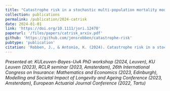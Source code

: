 ```yaml
---
title: "Catastrophe risk in a stochastic multi-population mortality model"
collection: publications
permalink: /publication/2024-catrisk
date: 2024-01-01
link: 'https://doi.org/10.1111/jori.12470'
paperurl: '/files/papers/catrisk_arxiv.pdf'
github: 'https://github.com/jensrobben/catastrophe-risk'
pubtype: 'publication'
citation: 'Robben, J., & Antonio, K. (2024). Catastrophe risk in a stochastic multi-population mortality model, 91, 599–651. <b>Journal of Risk and Insurance.</b>. DOI: 10.1111/jori.12470'
---
```


<i> Presented at: KULeuven-Bayes-UvA PhD workshop (2024, Leuven), KU Leuven (2023), RCLR seminar (2023, Amsterdam), 26th International Congress on Insurance: Mathematics and Economics (2023, Edinburgh), Modelling and Societal Impact of Longevity and Ageing Conference (2023, Amsterdam), European Actuarial Journal Conference (2022, Tartu)  </i>